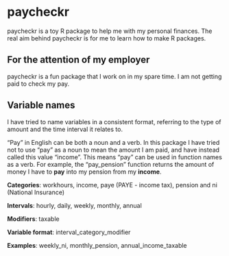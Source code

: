 
<!-- README.md is generated from README.Rmd. Please edit that file -->

# paycheckr

<!-- badges: start -->
<!-- badges: end -->

paycheckr is a toy R package to help me with my personal finances. The
real aim behind paycheckr is for me to learn how to make R packages.

## For the attention of my employer

paycheckr is a fun package that I work on in my spare time. I am not
getting paid to check my pay.

## Variable names

I have tried to name variables in a consistent format, referring to the
type of amount and the time interval it relates to.

“Pay” in English can be both a noun and a verb. In this package I have
tried not to use “pay” as a noun to mean the amount I am paid, and have
instead called this value “income”. This means “pay” can be used in
function names as a verb. For example, the “pay_pension” function
returns the amount of money I have to **pay** into my pension from my
**income**.

**Categories**: workhours, income, paye (PAYE - income tax), pension and
ni (National Insurance)

**Intervals**: hourly, daily, weekly, monthly, annual

**Modifiers**: taxable

**Variable format**: interval_category_modifier

**Examples**: weekly_ni, monthly_pension, annual_income_taxable

